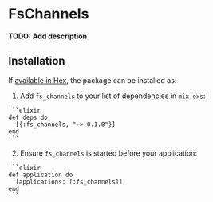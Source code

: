 # FsChannels

**TODO: Add description**

## Installation

If [available in Hex](https://hex.pm/docs/publish), the package can be installed as:

  1. Add `fs_channels` to your list of dependencies in `mix.exs`:

    ```elixir
    def deps do
      [{:fs_channels, "~> 0.1.0"}]
    end
    ```

  2. Ensure `fs_channels` is started before your application:

    ```elixir
    def application do
      [applications: [:fs_channels]]
    end
    ```

